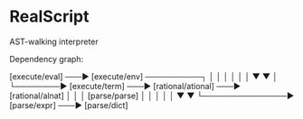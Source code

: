 # RealScript

AST-walking interpreter

Dependency graph:

[execute/eval] ───► [execute/env] ──────────┐
    │    │                │                 │
    │    │                ▼                 ▼
    │    └────────► [execute/term] ───► [rational/ational] ───► [rational/alnat]
    │                         │
    │          [parse/parse]  │
    │                    │    │
    │                    ▼    ▼
    └───────────────► [parse/expr] ───► [parse/dict]